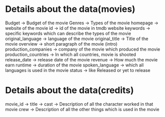 # Details about the data(movies)

Budget            -> Budget of the movie
Genres            -> Types of the movie
homepage          -> website of the movie
id                -> id of the movie in tmdb website
keywords          -> specific keywords which can describe the types of the movie
original_language -> language of the movie
original_title    -> Title of the movie
overview          -> short paragraph of the movie (intro)
production_companies -> company of the movie which produced the movie
production_countries -> In which all countries, movie is shooted 
release_date      -> release date of the movie
revenue           -> How much the movie earn
runtime           -> duration of the movie
spoken_language   -> which all languages is used in the movie
status            -> like Released or yet to release

# Details about the data(credits)

movie_id  -> 
title     -> 
cast      -> Description of all the character worked in that movie
crew      -> Description of all the other things which is used in the movie

